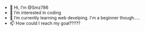 - 👋 Hi, I’m @Smz786
- 👀 I’m interested in coding
- 🌱 I’m currently learning web develping. I'm a beginner though.....
- 📫 How could I reach my goal?????

<!---
Smz786/Smz786 is a ✨ special ✨ repository because its `README.md` (this file) appears on your GitHub profile.
You can click the Preview link to take a look at your changes.
--->
